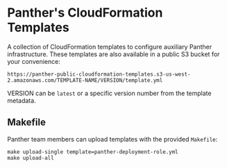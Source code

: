 # Panther's CloudFormation Templates

A collection of CloudFormation templates to configure auxiliary Panther infrastructure. These templates are also available in a public S3 bucket for your convenience:

`https://panther-public-cloudformation-templates.s3-us-west-2.amazonaws.com/TEMPLATE-NAME/VERSION/template.yml`

VERSION can be `latest` or a specific version number from the template metadata.

## Makefile

Panther team members can upload templates with the provided `Makefile`:

```
make upload-single template=panther-deployment-role.yml
make upload-all
```
